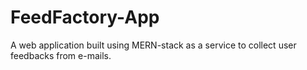 # FeedFactory-App
A web application built using MERN-stack as a service to collect user feedbacks from e-mails.
